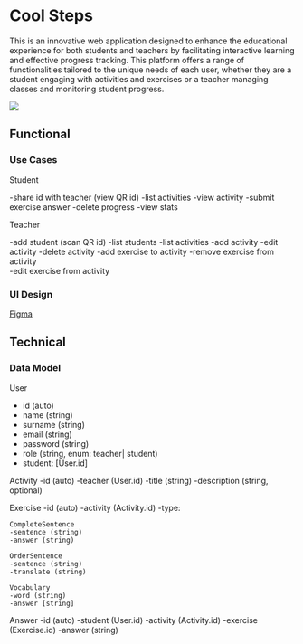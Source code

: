 # Cool Steps

This is an innovative web application designed to enhance the educational experience for both students and teachers by facilitating interactive learning and effective progress tracking. This platform offers a range of functionalities tailored to the unique needs of each user, whether they are a student engaging with activities and exercises or a teacher managing classes and monitoring student progress.

![](https://media.giphy.com/media/8dYmJ6Buo3lYY/giphy.gif?cid=790b76113mh6b84ipv717z0td948janjwj2kjb2kmduqfrpe&ep=v1_gifs_search&rid=giphy.gif&ct=g)

## Functional

### Use Cases

Student 

-share id with teacher (view QR id) 
-list activities 
-view activity 
-submit exercise answer 
-delete progress 
-view stats

Teacher

-add student (scan QR id) 
-list students 
-list activities
-add activity 
-edit activity 
-delete activity 
-add exercise to activity 
-remove exercise from activity  
-edit exercise from activity 

### UI Design

[Figma](https://www.figma.com/design/FtmTtX9cZewWlv6yqsj4nu/demo-app?node-id=0-1&t=tNho9NZQl4l4RETJ-0)

## Technical

### Data Model

User
- id (auto)
- name (string)
- surname (string)
- email (string)
- password (string)
- role (string, enum: teacher| student)
- student: [User.id]

Activity
-id (auto)
-teacher (User.id)
-title (string)
-description (string, optional)

Exercise
-id (auto)
-activity (Activity.id)
-type:

    CompleteSentence
    -sentence (string)
    -answer (string)
    
    OrderSentence
    -sentence (string)
    -translate (string)

    Vocabulary
    -word (string)
    -answer [string]

Answer
-id (auto)
-student (User.id)
-activity (Activity.id)
-exercise (Exercise.id)
-answer (string)